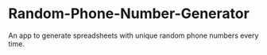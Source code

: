 # Random-Phone-Number-Generator
An app to generate spreadsheets with unique random phone numbers every time.
